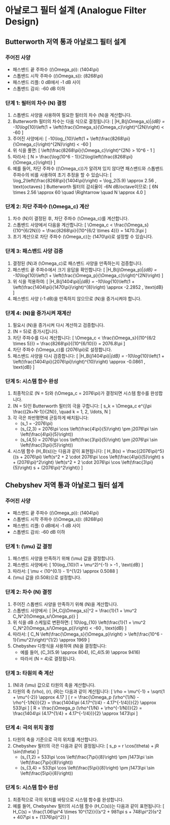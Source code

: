 # 아날로그 필터 설계 (Analogue Filter Design)

## Butterworth 저역 통과 아날로그 필터 설계

### 주어진 사양
- 패스밴드 끝 주파수 (\(\Omega_p\)): \(1404\pi\)
- 스톱밴드 시작 주파수 (\(\Omega_s\)): \(8268\pi\)
- 패스밴드 리플: 0 dB에서 -1 dB 사이
- 스톱밴드 감쇠: -60 dB 이하

### 단계 1: 필터의 차수 \(N\) 결정
1. 스톱밴드 사양을 사용하여 필요한 필터의 차수 \(N\)을 계산합니다.
2. Butterworth 필터의 차수는 다음 식으로 결정됩니다:
   \[ \|H_B(j\Omega_s)\|_{dB} = -10\log_{10}\left(1 + \left(\frac{\Omega_s}{\Omega_c}\right)^{2N}\right) < -60 \]
3. 주어진 사양에서:
   \[ -10\log_{10}\left(1 + \left(\frac{8268\pi}{\Omega_c}\right)^{2N}\right) < -60 \]
4. 위 식을 풀면:
   \[ \left(\frac{8268\pi}{\Omega_c}\right)^{2N} > 10^6 - 1 \]
5. 따라서:
   \[ N > \frac{\log(10^6 - 1)}{2\log\left(\frac{8268\pi}{\Omega_c}\right)} \]
6. 예를 들어, 차단 주파수 (\(\Omega_c\))가 알려져 있지 않다면 패스밴드와 스톱밴드 주파수의 비를 사용하여 초기 추정을 할 수 있습니다:
   \[ \log_2\left(\frac{8268\pi}{1404\pi}\right) = \log_2(5.9) \approx 2.56 \, \text{octaves} \]
   Butterworth 필터의 감쇠율이 -6N dB/octave이므로:
   \[ 6N \times 2.56 \approx 60 \quad \Rightarrow \quad N \approx 4.0 \]

### 단계 2: 차단 주파수 \(\Omega_c\) 계산
1. 차수 \(N\)이 결정된 후, 차단 주파수 \(\Omega_c\)를 계산합니다.
2. 스톱밴드 사양에서 다음을 계산합니다:
   \[ \Omega_c < \frac{\Omega_s}{(10^{6/2N})} = \frac{8268\pi}{(10^{6/2 \times 4})} = 1470.3\pi \]
3. 초기 계산으로 차단 주파수 \(\Omega_c\)는 \(1470\pi\)로 설정할 수 있습니다.

### 단계 3: 패스밴드 사양 검증
1. 결정된 \(N\)과 \(\Omega_c\)로 패스밴드 사양을 만족하는지 검증합니다.
2. 패스밴드 끝 주파수에서 크기 응답을 확인합니다:
   \[ \|H_B(j\Omega_p)\|_{dB} = -10\log_{10}\left(1 + \left(\frac{\Omega_p}{\Omega_c}\right)^{2N}\right) \]
3. 위 식을 적용하여:
   \[ \|H_B(j1404\pi)\|_{dB} = -10\log_{10}\left(1 + \left(\frac{1404\pi}{1470\pi}\right)^{8}\right) \approx -2.2852 \, \text{dB} \]
4. 패스밴드 사양 (-1 dB)을 만족하지 않으므로 \(N\)을 증가시켜야 합니다.

### 단계 4: \(N\)을 증가시켜 재계산
1. 필요시 \(N\)을 증가시켜 다시 계산하고 검증합니다.
2. \(N = 5\)로 증가시킵니다.
3. 차단 주파수를 다시 계산합니다:
   \[ \Omega_c < \frac{\Omega_s}{(10^{6/2 \times 5})} = \frac{8268\pi}{(10^{6/10})} = 2076.8\pi \]
4. 차단 주파수 \(\Omega_c\)를 \(2076\pi\)로 설정합니다.
5. 패스밴드 사양을 다시 검증합니다:
   \[ \|H_B(j1404\pi)\|_{dB} = -10\log_{10}\left(1 + \left(\frac{1404\pi}{2076\pi}\right)^{10}\right) \approx -0.0861 \, \text{dB} \]

### 단계 5: 시스템 함수 완성
1. 최종적으로 \(N = 5\)와 \(\Omega_c = 2076\pi\)가 결정되면 시스템 함수를 완성합니다.
2. \(N = 5\)인 Butterworth 필터의 극을 구합니다:
   \[ s_k = \Omega_c e^{j\pi \frac{(2k+N-1)}{2N}}, \quad k = 1, 2, \ldots, N \]
3. 각 극은 좌반평면에 균등하게 배치됩니다:
   - \(s_1 = -2076\pi\)
   - \(s_{2,3} = 2076\pi \cos \left(\frac{4\pi}{5}\right) \pm j2076\pi \sin \left(\frac{4\pi}{5}\right)\)
   - \(s_{4,5} = 2076\pi \cos \left(\frac{3\pi}{5}\right) \pm j2076\pi \sin \left(\frac{3\pi}{5}\right)\)
4. 시스템 함수 \(H_B(s)\)는 다음과 같이 표현됩니다:
   \[ H_B(s) = \frac{(2076\pi)^5}{(s + 2076\pi) \left(s^2 + 2 \cdot 2076\pi \cos \left(\frac{4\pi}{5}\right) s + (2076\pi)^2\right) \left(s^2 + 2 \cdot 2076\pi \cos \left(\frac{3\pi}{5}\right) s + (2076\pi)^2\right)} \]

## Chebyshev 저역 통과 아날로그 필터 설계

### 주어진 사양
- 패스밴드 끝 주파수 (\(\Omega_p\)): \(1404\pi\)
- 스톱밴드 시작 주파수 (\(\Omega_s\)): \(8268\pi\)
- 패스밴드 리플: 0 dB에서 -1 dB 사이
- 스톱밴드 감쇠: -60 dB 이하

### 단계 1: \(\mu\) 값 결정
1. 패스밴드 사양을 만족하기 위해 \(\mu\) 값을 결정합니다.
2. 패스밴드 사양에서:
   \[ 10\log_{10}(1 + \mu^2)^{-1} > -1 \, \text{dB} \]
3. 따라서:
   \[ \mu < (10^{0.1} - 1)^{1/2} \approx 0.5088 \]
4. \(\mu\) 값을 \(0.508\)으로 설정합니다.

### 단계 2: 차수 \(N\) 결정
1. 주어진 스톱밴드 사양을 만족하기 위해 \(N\)을 계산합니다.
2. 스톱밴드 사양에서:
   \[ |H_C(j\Omega_s)|^2 = \frac{1}{1 + \mu^2 C_N^2(\Omega_s/\Omega_p)} \]
3. 위 식을 dB 스케일로 변환하면:
   \[ 10\log_{10} \left(\frac{1}{1 + \mu^2 C_N^2(\Omega_s/\Omega_p)}\right) < -60 \, \text{dB} \]
4. 따라서:
   \[ C_N \left(\frac{\Omega_s}{\Omega_p}\right) > \left(\frac{10^6 - 1}{\mu^2}\right)^{1/2} \approx 1969 \]
5. Chebyshev 다항식을 사용하여 \(N\)을 결정합니다:
   - 예를 들어, \(C_3(5.9) \approx 804\), \(C_4(5.9) \approx 9416\)
   - 따라서 \(N = 4\)로 결정됩니다.

### 단계 3: 타원의 축 계산
1. \(N\)과 \(\mu\) 값으로 타원의 축을 계산합니다.
2. 타원의 축 \(\rho\), \(r\), \(R\)는 다음과 같이 계산됩니다:
   \[ \rho = \mu^{-1} + \sqrt{1 + \mu^{-2}} \approx 4.17 \]
   \[ r = \frac{\Omega_p (\rho^{1/N} - \rho^{-1/N})}{2} = \frac{1404\pi (4.17^{1/4} - 4.17^{-1/4})}{2} \approx 533\pi \]
   \[ R = \frac{\Omega_p (\rho^{1/N} + \rho^{-1/N})}{2} = \frac{1404\pi (4.17^{1/4} + 4.17^{-1/4})}{2} \approx 1473\pi \]

### 단계 4: 극의 위치 결정
1. 타원의 축을 기준으로 극의 위치를 계산합니다.
2. Chebyshev 필터의 극은 다음과 같이 결정됩니다:
   \[ s_p = r \cos(\theta) + jR \sin(\theta) \]
   - \(s_{1,2} = 533\pi \cos \left(\frac{7\pi}{8}\right) \pm j1473\pi \sin \left(\frac{7\pi}{8}\right)\)
   - \(s_{3,4} = 533\pi \cos \left(\frac{5\pi}{8}\right) \pm j1473\pi \sin \left(\frac{5\pi}{8}\right)\)

### 단계 5: 시스템 함수 완성
1. 최종적으로 극의 위치를 바탕으로 시스템 함수를 완성합니다.
2. 예를 들어, Chebyshev 필터의 시스템 함수 \(H_C(s)\)는 다음과 같이 표현됩니다:
   \[ H_C(s) = \frac{1.06\pi^4 \times 10^{12}}{(s^2 + 981\pi s + 748\pi^2)(s^2 + 407\pi s + (1376\pi)^2)} \]
